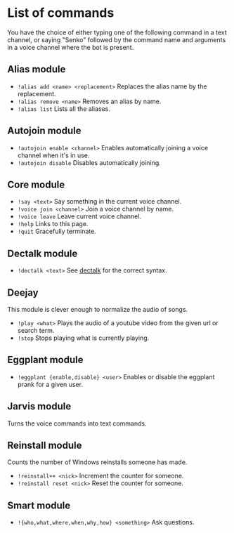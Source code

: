 # List of commands

You have the choice of either typing one of the following command in a text channel, or saying "Senko" followed by the
command name and arguments in a voice channel where the bot is present.

## Alias module

- `!alias add <name> <replacement>` Replaces the alias name by the replacement.
- `!alias remove <name>` Removes an alias by name.
- `!alias list` Lists all the aliases.
 
## Autojoin module

- `!autojoin enable <channel>` Enables automatically joining a voice channel when it's in use.
- `!autojoin disable` Disables automatically joining.

## Core module

- `!say <text>` Say something in the current voice channel.
- `!voice join <channel>` Join a voice channel by name.
- `!voice leave` Leave current voice channel.
- `!help` Links to this page.
- `!quit` Gracefully terminate.

## Dectalk module

- `!dectalk <text>` See [dectalk](https://github.com/nitrix/dectalk) for the correct syntax.

## Deejay

This module is clever enough to normalize the audio of songs.

- `!play <what>` Plays the audio of a youtube video from the given url or search term.
- `!stop` Stops playing what is currently playing.

## Eggplant module
- `!eggplant {enable,disable} <user>` Enables or disable the eggplant prank for a given user.

## Jarvis module

Turns the voice commands into text commands.

## Reinstall module

Counts the number of Windows reinstalls someone has made.

- `!reinstall++ <nick>` Increment the counter for someone.
- `!reinstall reset <nick>` Reset the counter for someone.

## Smart module

- `!{who,what,where,when,why,how} <something>` Ask questions.
